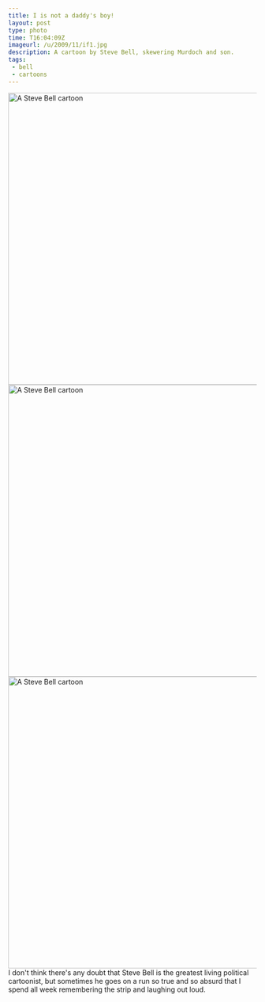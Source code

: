 ```yaml
---
title: I is not a daddy's boy!
layout: post
type: photo
time: T16:04:09Z
imageurl: /u/2009/11/if1.jpg
description: A cartoon by Steve Bell, skewering Murdoch and son.
tags:
 - bell
 - cartoons
---
```

<img src="http://dl.dropbox.com/u/84981/blog//u/2009/11/if2.jpg" width="590" alt="A Steve Bell cartoon" />
<img src="http://dl.dropbox.com/u/84981/blog//u/2009/11/if3.jpg" width="590" alt="A Steve Bell cartoon" />
<img src="http://dl.dropbox.com/u/84981/blog//u/2009/11/if4.jpg" width="590" alt="A Steve Bell cartoon" />
I don't think there's any doubt that Steve Bell is the greatest living political cartoonist, but sometimes he goes on a run so true and so absurd that I spend all week remembering the strip and laughing out loud.